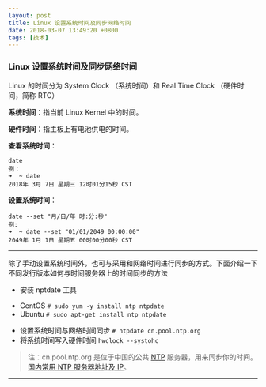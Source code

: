 ```yaml
---
layout: post
title: Linux 设置系统时间及同步网络时间
date: 2018-03-07 13:49:20 +0800
tags: [技术]
---
```


### Linux 设置系统时间及同步网络时间

Linux 的时间分为 System Clock （系统时间）和 Real Time Clock （硬件时间，简称 RTC）

**系统时间**：指当前 Linux Kernel 中的时间。

**硬件时间**：指主板上有电池供电的时间。


**查看系统时间**：

	date
	例：
	➜  ~ date
	2018年 3月 7日 星期三 12时01分15秒 CST
**设置系统时间**：

	date --set "月/日/年 时:分:秒"
	例:
	➜  ~ date --set "01/01/2049 00:00:00"
	2049年 1月 1日 星期五 00时00分00秒 CST
	
***

除了手动设置系统时间外，也可与采用和网络时间进行同步的方式。下面介绍一下不同发行版本如何与时间服务器上的时间同步的方法

+ 安装 nptdate 工具
 - CentOS ```# sudo yum -y install ntp ntpdate ```
 - Ubuntu ```# sudo apt-get install ntp ntpdate ``` 
+ 设置系统时间与网络时间同步 ```# ntpdate cn.pool.ntp.org```
+ 将系统时间写入硬件时间 ```hwclock --systohc```

>注：cn.pool.ntp.org 是位于中国的公共 [NTP](https://baike.baidu.com/item/NTP/1100433?fr=aladdin) 服务器，用来同步你的时间。
> [国内常用 NTP 服务器地址及 IP](https://www.douban.com/note/171309770/)。

***




